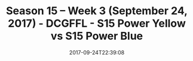 ---
title: Season 15 – Week 3 (September 24, 2017) - DCGFFL - S15 Power Yellow vs S15
  Power Blue
teams-score:
- team: _teams/s15-power-yellow.md
  score: 24
- team: _teams/s15-power-blue.md
  score: 18
mvp: Pedro Suarez, Antwon Hines
game-ball: Miles Simpson, Ryan Myers
season: 15
week: 3
date: '2017-09-24T22:39:08'
pageid: season-15-week-3-september-24-2017-5691-vs-5690
---